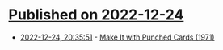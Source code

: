 # [Published on 2022-12-24](index.md)

* [2022-12-24, 20:35:51](https://news.ycombinator.com/item?id=34120830) - [Make It with Punched Cards (1971)](https://archive.org/details/makeitwithpunchedcards1971)
